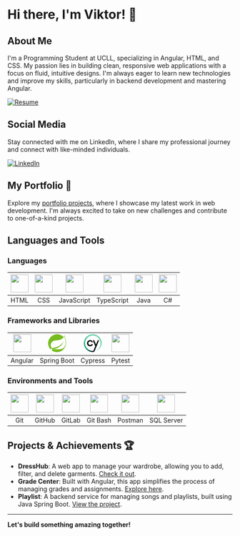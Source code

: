 # Hi there, I'm Viktor! 👋

## About Me

I'm a Programming Student at UCLL, specializing in Angular, HTML, and CSS. My passion lies in building clean, responsive web applications with a focus on fluid, intuitive designs. I'm always eager to learn new technologies and improve my skills, particularly in backend development and mastering Angular.

[![Resume](https://img.shields.io/badge/My_CV-Download-orange)](https://github.com/viktor-sabat/viktor-sabat/blob/main/Resume_Viktor_Sabat.pdf)

## Social Media

Stay connected with me on LinkedIn, where I share my professional journey and connect with like-minded individuals.

[![LinkedIn](https://img.shields.io/badge/LinkedIn-Connect-blue)](https://www.linkedin.com/in/viktor-sabat-347421246/)

## My Portfolio 📁

Explore my [portfolio projects](https://github.com/stars/viktor-sabat/lists/portfolio), where I showcase my latest work in web development. I'm always excited to take on new challenges and contribute to one-of-a-kind projects.

## Languages and Tools

### Languages

| <img src="https://cdn.jsdelivr.net/gh/devicons/devicon/icons/html5/html5-original.svg" width="40" height="40" /> | <img src="https://cdn.jsdelivr.net/gh/devicons/devicon/icons/css3/css3-original.svg" width="40" height="40" /> | <img src="https://cdn.jsdelivr.net/gh/devicons/devicon/icons/javascript/javascript-original.svg" width="40" height="40" /> | <img src="https://cdn.jsdelivr.net/gh/devicons/devicon/icons/typescript/typescript-original.svg" width="40" height="40" /> | <img src="https://cdn.jsdelivr.net/gh/devicons/devicon/icons/java/java-original.svg" width="40" height="40" /> | <img src="https://cdn.jsdelivr.net/gh/devicons/devicon/icons/csharp/csharp-original.svg" width="40" height="40" /> |
| :--------------------------------------------------------: | :-----------------------------------------------------: | :----------------------------------------------------------------: | :-----------------------------------------------------------------: | :--------------------------------------------------------: | :-------------------------------------------------: |
|                            HTML                            |                           CSS                            |                          JavaScript                                |                          TypeScript                                 |                            Java                            |                           C#                            |

### Frameworks and Libraries

| <img src="https://cdn.jsdelivr.net/gh/devicons/devicon/icons/angular/angular-original.svg" width="40" height="40" /> | <img src="https://github.com/devicons/devicon/blob/master/icons/spring/spring-original.svg" width="40" height="40" /> | <img src="https://raw.githubusercontent.com/devicons/devicon/6910f0503efdd315c8f9b858234310c06e04d9c0/icons/cypressio/cypressio-original.svg" width="40" height="40" /> | <img src="https://cdn.jsdelivr.net/gh/devicons/devicon/icons/pytest/pytest-original.svg" width="40" height="40" /> |
| :--------------------------------------------------------------: | :------------------------------------------------------------: | :--------------------------------------------------------------: | :---------------------------------------------------------: |
|                            Angular                              |                        Spring Boot                              |                          Cypress                                   |                           Pytest                                |

### Environments and Tools

| <img src="https://cdn.jsdelivr.net/gh/devicons/devicon/icons/git/git-original.svg" width="40" height="40" /> | <img src="https://cdn.jsdelivr.net/gh/devicons/devicon/icons/github/github-original.svg" width="40" height="40" /> | <img src="https://cdn.jsdelivr.net/gh/devicons/devicon/icons/gitlab/gitlab-original.svg" width="40" height="40" /> | <img src="https://cdn.jsdelivr.net/gh/devicons/devicon/icons/git/git-original.svg" width="40" height="40" /> | <img src="https://cdn.jsdelivr.net/gh/devicons/devicon/icons/postman/postman-original.svg" width="40" height="40" /> | <img src="https://cdn.jsdelivr.net/gh/devicons/devicon/icons/microsoftsqlserver/microsoftsqlserver-original.svg" width="40" height="40" /> |
| :-----------------------------------------------------: | :-----------------------------------------------------: | :----------------------------------------------------------: | :-----------------------------------------------------------: | :------------------------------------------------------------: | :--------------------------------------------------------------: |
|                            Git                            |                          GitHub                           |                           GitLab                                |                         Git Bash                                |                            Postman                                |                          SQL Server                              |

## Projects & Achievements 🏆

- **DressHub**: A web app to manage your wardrobe, allowing you to add, filter, and delete garments. [Check it out](https://github.com/viktor-sabat/dresshub).
- **Grade Center**: Built with Angular, this app simplifies the process of managing grades and assignments. [Explore here](https://github.com/viktor-sabat/grade-center).
- **Playlist**: A backend service for managing songs and playlists, built using Java Spring Boot. [View the project](https://github.com/viktor-sabat/playlist-hub).

---

**Let's build something amazing together!**
